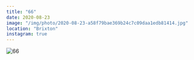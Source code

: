 ```yaml
---
title: "66"
date: 2020-08-23
image: "/img/photo/2020-08-23-a58f79bae369b24c7c09daa1edb81414.jpg"
location: "Brixton"
instagram: true
---
```


![66](/img/photo/2020-08-23-a58f79bae369b24c7c09daa1edb81414.jpg)
